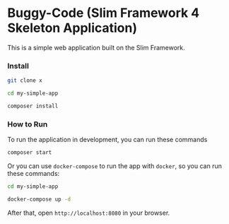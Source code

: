 # Buggy-Code (Slim Framework 4 Skeleton Application)

This is a simple web application built on the Slim Framework.

### Install

```bash
git clone x
```

```bash
cd my-simple-app
```

```bash
composer install
```

### How to Run

To run the application in development, you can run these commands 

```bash
composer start
```

Or you can use `docker-compose` to run the app with `docker`, so you can run these commands:

```bash
cd my-simple-app
```

```bash
docker-compose up -d
```

After that, open `http://localhost:8080` in your browser.